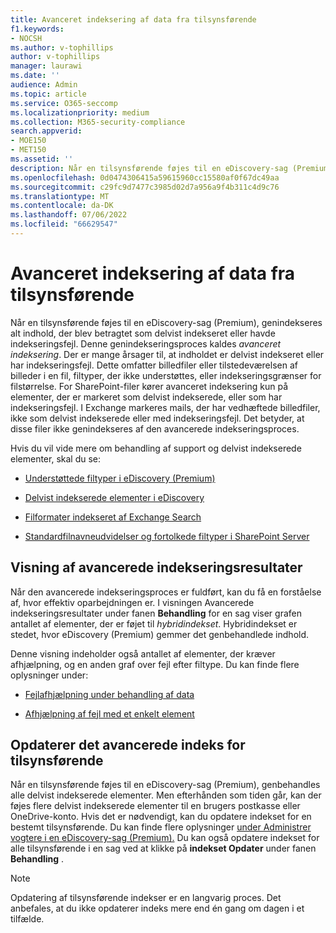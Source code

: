 ```yaml
---
title: Avanceret indeksering af data fra tilsynsførende
f1.keywords:
- NOCSH
ms.author: v-tophillips
author: v-tophillips
manager: laurawi
ms.date: ''
audience: Admin
ms.topic: article
ms.service: O365-seccomp
ms.localizationpriority: medium
ms.collection: M365-security-compliance
search.appverid:
- MOE150
- MET150
ms.assetid: ''
description: Når en tilsynsførende føjes til en eDiscovery-sag (Premium), genbehandles alt indhold, der anses for at være delvist indekseret, for at gøre det fuldt søgbart.
ms.openlocfilehash: 0d0474306415a59615960cc15580af0f67dc49aa
ms.sourcegitcommit: c29fc9d7477c3985d02d7a956a9f4b311c4d9c76
ms.translationtype: MT
ms.contentlocale: da-DK
ms.lasthandoff: 07/06/2022
ms.locfileid: "66629547"
---
```

# <a name="advanced-indexing-of-custodian-data"></a>Avanceret indeksering af data fra tilsynsførende

Når en tilsynsførende føjes til en eDiscovery-sag (Premium), genindekseres alt indhold, der blev betragtet som delvist indekseret eller havde indekseringsfejl. Denne genindekseringsproces kaldes *avanceret indeksering*. Der er mange årsager til, at indholdet er delvist indekseret eller har indekseringsfejl. Dette omfatter billedfiler eller tilstedeværelsen af billeder i en fil, filtyper, der ikke understøttes, eller indekseringsgrænser for filstørrelse. For SharePoint-filer kører avanceret indeksering kun på elementer, der er markeret som delvist indekserede, eller som har indekseringsfejl. I Exchange markeres mails, der har vedhæftede billedfiler, ikke som delvist indekserede eller med indekseringsfejl. Det betyder, at disse filer ikke genindekseres af den avancerede indekseringsproces.

Hvis du vil vide mere om behandling af support og delvist indekserede elementer, skal du se:

- [Understøttede filtyper i eDiscovery (Premium)](supported-filetypes-ediscovery20.md)

- [Delvist indekserede elementer i eDiscovery](partially-indexed-items-in-content-search.md)

- [Filformater indekseret af Exchange Search](/exchange/file-formats-indexed-by-exchange-search-exchange-2013-help)

- [Standardfilnavneudvidelser og fortolkede filtyper i SharePoint Server](/SharePoint/technical-reference/default-crawled-file-name-extensions-and-parsed-file-types)

## <a name="viewing-advanced-indexing-results"></a>Visning af avancerede indekseringsresultater

Når den avancerede indekseringsproces er fuldført, kan du få en forståelse af, hvor effektiv oparbejdningen er.  I visningen Avancerede indekseringsresultater under fanen **Behandling** for en sag viser grafen antallet af elementer, der er føjet til *hybridindekset*.  Hybridindekset er stedet, hvor eDiscovery (Premium) gemmer det genbehandlede indhold.

Denne visning indeholder også antallet af elementer, der kræver afhjælpning, og en anden graf over fejl efter filtype. Du kan finde flere oplysninger under:

- [Fejlafhjælpning under behandling af data](error-remediation-when-processing-data-in-advanced-ediscovery.md)

- [Afhjælpning af fejl med et enkelt element](single-item-error-remediation.md)

## <a name="updating-the-advanced-index-for-custodians"></a>Opdaterer det avancerede indeks for tilsynsførende

Når en tilsynsførende føjes til en eDiscovery-sag (Premium), genbehandles alle delvist indekserede elementer. Men efterhånden som tiden går, kan der føjes flere delvist indekserede elementer til en brugers postkasse eller OneDrive-konto.  Hvis det er nødvendigt, kan du opdatere indekset for en bestemt tilsynsførende. Du kan finde flere oplysninger [under Administrer vogtere i en eDiscovery-sag (Premium).](manage-new-custodians.md#reindex-custodian-data) Du kan også opdatere indekset for alle tilsynsførende i en sag ved at klikke på **indekset Opdater** under fanen **Behandling** .

> [!NOTE]
> Opdatering af tilsynsførende indekser er en langvarig proces. Det anbefales, at du ikke opdaterer indeks mere end én gang om dagen i et tilfælde.
